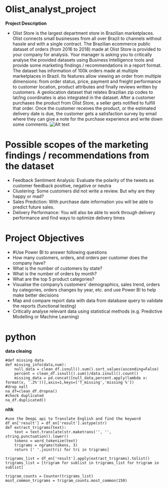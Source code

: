 # Olist_analyst_project
**Project Description**
* Olist Store is the largest department store in Brazilian marketplaces. Olist connects small businesses from all over Brazil to channels without hassle and with a single contract. The Brazilian ecommerce public dataset of orders (from 2016 to 2018) made at Olist Store is provided to your company for analysis.
Your manager is asking you to critically analyse the provided datasets using Business Intelligence tools and provide some marketing findings / recommendations in a report format. The dataset has information of 100k orders made at multiple marketplaces in Brazil. Its features allow viewing an order from multiple dimensions: from order status, price, payment and freight performance to customer location, product attributes and finally reviews written by customers. A geolocation dataset that relates Brazilian zip codes to lat/lng coordinates is also integrated in the dataset.
After a customer purchases the product from Olist Store, a seller gets notified to fulfill that order. Once the customer receives the product, or the estimated delivery date is due, the customer gets a satisfaction survey by email where they can give a note for the purchase experience and write down some comments.
![Alt text](https://miro.medium.com/v2/resize:fit:1200/1*keRx7Vf35vpi0s9WdjWV8A.png)

# Possible scopes of the marketing findings / recommendations from the dataset
* Feedback Sentiment Analysis: Evaluate the polarity of the tweets as customer feedback positive, negative or neutra
* Clustering: Some customers did not write a review. But why are they happy or mad?
* Sales Prediction: With purchase date information you will be able to predict future sales.
* Delivery Performance: You will also be able to work through delivery performance and find ways to optimize delivery times

# Project Objectives
* #Use Power BI to answer following questions
* How many customers, orders, and orders per customer does the company have?
* What is the number of customers by state?
* What is the number of orders by month?
* What are the top 5 product categories?
* Visualise the company’s customers’ demographics, sales trend, orders by categories, orders changes by year, etc. and use Power BI to help make better decisions
* Map and compare report data with data from database query to validate the reports (functional testing)
* Critically analyse relevant data using statistical methods (e.g. Predictive Modelling or Machine Learning)

# python
**data cleaing**
```shell
#def missing data
def missing_info(data,num):
    null_data = clean_df.isnull().sum().sort_values(ascending=False)
    percent = clean_df.isnull().sum()/data.isnull().count()
    missing_data = pd.concat([null_data,percent.apply(lambda x: format(x, '.2%'))],axis=1,keys=['T_missing','missing %'])
#drop nall
na_df=clean_df.dropna()
#check duplicated
na_df.duplicated()
```
**nltk**
```shell
#use the DeepL api to Translate English and find the keyword
df_en['result'] = df_en['result'].astype(str)
def extract_trigrams(text):
    text = text.translate(str.maketrans('', '', string.punctuation)).lower()
    tokens = word_tokenize(text)
    trigrams = ngrams(tokens, 3)
    return [' '.join(tri) for tri in trigrams]

trigrams_list = df_en['result'].apply(extract_trigrams).tolist()
trigrams_list = [trigram for sublist in trigrams_list for trigram in sublist]

trigram_counts = Counter(trigrams_list)
most_common_trigrams = trigram_counts.most_common(150)
```


